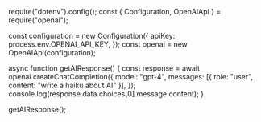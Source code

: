 require("dotenv").config();
const { Configuration, OpenAIApi } = require("openai");

const configuration = new Configuration({
    apiKey: process.env.OPENAI_API_KEY,
});
const openai = new OpenAIApi(configuration);

async function getAIResponse() {
    const response = await openai.createChatCompletion({
        model: "gpt-4",
        messages: [{ role: "user", content: "write a haiku about AI" }],
    });
    console.log(response.data.choices[0].message.content);
}

getAIResponse();
